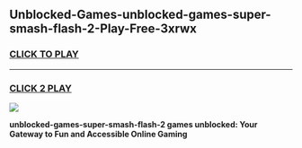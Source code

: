 
## Unblocked-Games-unblocked-games-super-smash-flash-2-Play-Free-3xrwx
<h3>
<a href="https://premium76.site?title=unblocked-games-super-smash-flash-2&ref=23A">CLICK TO PLAY</a></h3>
<hr>

<h3>
<a href="https://premium76.site?title=unblocked-games-super-smash-flash-2&ref=23A">CLICK 2 PLAY</a>
  
</h3>

<a href="https://premium76.site?title=unblocked-games-super-smash-flash-2&ref=23A"><img src="https://clearcache.store/games.png"></a>


**unblocked-games-super-smash-flash-2 games unblocked: Your Gateway to Fun and Accessible Online Gaming**
